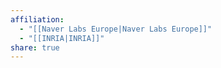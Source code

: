 ```yaml
---
affiliation:
  - "[[Naver Labs Europe|Naver Labs Europe]]"
  - "[[INRIA|INRIA]]"
share: true
---
```

